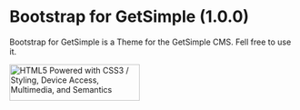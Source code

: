 # Bootstrap for GetSimple (1.0.0) #

Bootstrap for GetSimple is a Theme for the GetSimple CMS. Fell free to use it.

<a href="http://www.w3.org/html/logo/">
<img src="http://www.w3.org/html/logo/badge/html5-badge-h-css3-device-multimedia-semantics.png" width="229" height="64" alt="HTML5 Powered with CSS3 / Styling, Device Access, Multimedia, and Semantics" title="HTML5 Powered with CSS3 / Styling, Device Access, Multimedia, and Semantics">
</a>